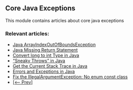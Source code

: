 ## Core Java Exceptions

This module contains articles about core java exceptions

### Relevant articles:
- [Java ArrayIndexOutOfBoundsException](https://www.baeldung.com/java-arrayindexoutofboundsexception)
- [Java Missing Return Statement](https://www.baeldung.com/java-missing-return-statement)
- [Convert long to int Type in Java](https://www.baeldung.com/java-convert-long-to-int)
- [“Sneaky Throws” in Java](https://www.baeldung.com/java-sneaky-throws)
- [Get the Current Stack Trace in Java](https://www.baeldung.com/java-get-current-stack-trace)
- [Errors and Exceptions in Java](https://www.baeldung.com/java-errors-vs-exceptions)
- [Fix the IllegalArgumentException: No enum const class](https://www.baeldung.com/java-fix-no-enum-const-class)
- [[<-- Prev]](../core-java-exceptions-3)
